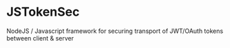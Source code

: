 # JSTokenSec
NodeJS / Javascript framework for securing transport of JWT/OAuth tokens between client &amp; server
